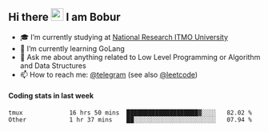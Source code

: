 ## Hi there <img src="https://media.giphy.com/media/hvRJCLFzcasrR4ia7z/giphy.gif" width="25px" height="25px"> I am Bobur

- :mortar_board: I’m currently studying at [National Research ITMO University](https://itmo.ru/)
- :seedling: I’m currently learning GoLang
- :speech_balloon: Ask me about anything related to Low Level Programming or Algorithm and Data Structures
- :mailbox: How to reach me: [@telegram](https://t.me/octoant) (see also [@leetcode](https://leetcode.com/octoant/))    

#### Coding stats in last week

<!--START_SECTION:waka-->

```text
tmux             16 hrs 50 mins  ████████████████████▓░░░░   82.02 %
Other            1 hr 37 mins    ██░░░░░░░░░░░░░░░░░░░░░░░   07.94 %
```

<!--END_SECTION:waka-->
